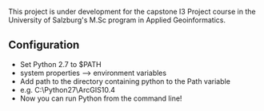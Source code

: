 This project is under development for the capstone I3 Project course in
the University of Salzburg's M.Sc program in Applied Geoinformatics.  

## Configuration
* Set Python 2.7 to $PATH
 * system properties --> environment variables
 * Add path to the directory containing python to the Path variable
  * e.g. C:\Python27\ArcGIS10.4
 * Now you can run Python from the command line!
